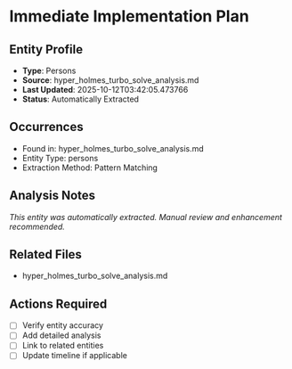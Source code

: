 # Immediate Implementation Plan

## Entity Profile
- **Type**: Persons
- **Source**: hyper_holmes_turbo_solve_analysis.md
- **Last Updated**: 2025-10-12T03:42:05.473766
- **Status**: Automatically Extracted

## Occurrences
- Found in: hyper_holmes_turbo_solve_analysis.md
- Entity Type: persons
- Extraction Method: Pattern Matching

## Analysis Notes
*This entity was automatically extracted. Manual review and enhancement recommended.*

## Related Files
- hyper_holmes_turbo_solve_analysis.md

## Actions Required
- [ ] Verify entity accuracy
- [ ] Add detailed analysis
- [ ] Link to related entities
- [ ] Update timeline if applicable

